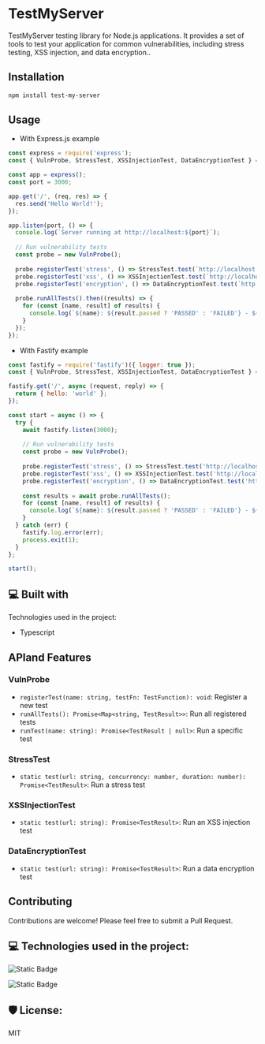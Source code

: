 # TestMyServer

TestMyServer testing library for Node.js applications. It provides a set of tools to test your application for common vulnerabilities, including stress testing, XSS injection, and data encryption..

## Installation
```bash
npm install test-my-server
```
## Usage 

* With Express.js example

```javascript
const express = require('express');
const { VulnProbe, StressTest, XSSInjectionTest, DataEncryptionTest } = require('vulnprobe');

const app = express();
const port = 3000;

app.get('/', (req, res) => {
  res.send('Hello World!');
});

app.listen(port, () => {
  console.log(`Server running at http://localhost:${port}`);
  
  // Run vulnerability tests
  const probe = new VulnProbe();
  
  probe.registerTest('stress', () => StressTest.test(`http://localhost:${port}`, 10, 5000));
  probe.registerTest('xss', () => XSSInjectionTest.test(`http://localhost:${port}/submit`));
  probe.registerTest('encryption', () => DataEncryptionTest.test(`http://localhost:${port}`));
  
  probe.runAllTests().then((results) => {
    for (const [name, result] of results) {
      console.log(`${name}: ${result.passed ? 'PASSED' : 'FAILED'} - ${result.message}`);
    }
  });
});

```

* With Fastify example

```javascript
const fastify = require('fastify')({ logger: true });
const { VulnProbe, StressTest, XSSInjectionTest, DataEncryptionTest } = require('vulnprobe');

fastify.get('/', async (request, reply) => {
  return { hello: 'world' };
});

const start = async () => {
  try {
    await fastify.listen(3000);
    
    // Run vulnerability tests
    const probe = new VulnProbe();
    
    probe.registerTest('stress', () => StressTest.test('http://localhost:3000', 10, 5000));
    probe.registerTest('xss', () => XSSInjectionTest.test('http://localhost:3000/submit'));
    probe.registerTest('encryption', () => DataEncryptionTest.test('http://localhost:3000'));
    
    const results = await probe.runAllTests();
    for (const [name, result] of results) {
      console.log(`${name}: ${result.passed ? 'PASSED' : 'FAILED'} - ${result.message}`);
    }
  } catch (err) {
    fastify.log.error(err);
    process.exit(1);
  }
};

start();
```

## 💻 Built with

Technologies used in the project:

*   Typescript
## APIand Features

### VulnProbe

- `registerTest(name: string, testFn: TestFunction): void`: Register a new test
- `runAllTests(): Promise<Map<string, TestResult>>`: Run all registered tests
- `runTest(name: string): Promise<TestResult | null>`: Run a specific test


### StressTest

- `static test(url: string, concurrency: number, duration: number): Promise<TestResult>`: Run a stress test


### XSSInjectionTest

- `static test(url: string): Promise<TestResult>`: Run an XSS injection test


### DataEncryptionTest

- `static test(url: string): Promise<TestResult>`: Run a data encryption test

## Contributing

Contributions are welcome! Please feel free to submit a Pull Request.

## 💻 Technologies used in the project:
![Static Badge](https://img.shields.io/badge/Javascript-JS-yellow)

![Static Badge](https://img.shields.io/badge/Typescript-TS-blue)

## 🛡️ License: 
MIT